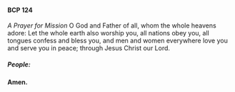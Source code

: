 #### BCP 124
_A Prayer for Mission_
O God and Father of all, whom the whole heavens adore: Let the whole earth also worship you, all nations obey you, all tongues confess and bless you, and men and women everywhere love you and serve you in peace; through Jesus Christ our Lord.

##### **People:**
**Amen.**
